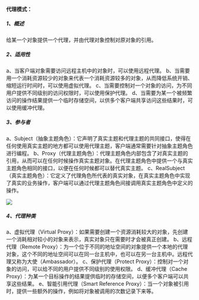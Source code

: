 #### **代理模式：**

##### 1、概述

给某一个对象提供一个代理，并由代理对象控制对原对象的引用。

##### 2、适用性

a、当客户端对象需要访问远程主机中的对象时，可以使用远程代理。
b、当需要用一个消耗资源较少的对象来代表一个消耗资源较多的对象，从而降低系统开销、缩短运行时间时，可以使用虚拟代理。
c、当需要控制对一个对象的访问，为不同用户提供不同级别的访问权限时，可以使用保护代理。
d、当需要为某一个被频繁访问的操作结果提供一个临时存储空间，以供多个客户端共享访问这些结果时，可以使用缓冲代理。

##### 3、参与者

a、Subject（抽象主题角色）：它声明了真实主题和代理主题的共同接口，使得在任何使用真实主题的地方都可以使用代理主题，客户端通常需要针对抽象主题角色进行编程。
b、Proxy（代理主题角色）：代理主题角色内部包含了对真实主题的引用，从而可以在任何时候操作真实主题对象。在代理主题角色中提供一个与真实主题角色相同的接口，以便在任何时候都可以替代真实主题。
c、RealSubject（真实主题角色）：它定义了代理角色所代表的真实对象，在真实主题角色中实现了真实的业务操作，客户端可以通过代理主题角色间接调用真实主题角色中定义的操作。

![](E:\JavaTool\Knowledge\Java\DesignPatterns\ProxyPattern\src\main\resources\参与者.jpg)

##### 4、代理种类

a、虚拟代理（Virtual Proxy）：如果需要创建一个资源消耗较大的对象，先创建一个消耗相对较小的对象来表示，真实对象只在需要时才会被真正创建。
b、远程代理（Remote Proxy）：为一个位于不同的地址空间的对象提供一个本地的代理对象，这个不同的地址空间可以在同一台主机中，也可以在另一台主机中。远程代理又称为大使（Ambassador）。
c、保护代理（Protect Proxy）：控制对一个对象的访问，可以给不同的用户提供不同级别的使用权限。
d、缓冲代理（Cache Proxy）：为某一个目标操作的结果提供临时的存储空间，以便多个客户端可以共享这些结果。
e、智能引用代理（Smart Reference Proxy）：当一个对象被引用时，提供一些额外的操作，例如将对象被调用的次数记录下来等。
